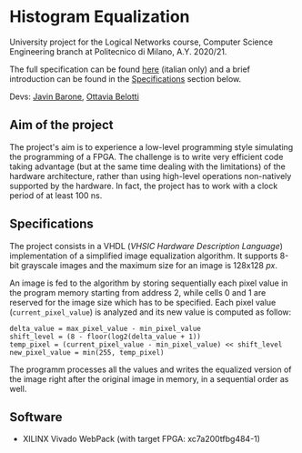 # Histogram Equalization

University project for the Logical Networks course, Computer Science Engineering branch at Politecnico di Milano, A.Y. 2020/21.

The full specification can be found [here](https://github.com/OttaviaBelotti/histogram-equalization-VHDL/blob/main/project-specifications-italian.pdf) (italian only) and a brief introduction can be found in the [Specifications](#specifications) section below.

Devs: [Javin Barone](https://github.com/Javinyx), [Ottavia Belotti](https://github.com/OttaviaBelotti)

## Aim of the project
The project's aim is to experience a low-level programming style simulating the programming of a FPGA. The challenge is to write very efficient code taking advantage (but at the same time dealing with the limitations) of the hardware architecture, rather than using high-level operations non-natively supported by the hardware. In fact, the project has to work with a clock period of at least 100 ns.

## Specifications
The project consists in a VHDL (_VHSIC Hardware Description Language_) implementation of a simplified image equalization algorithm. It supports 8-bit grayscale images and the maximum size for an image is 128x128 _px_. 

An image is fed to the algorithm by storing sequentially each pixel value in the program memory starting from address 2, while cells 0 and 1 are reserved for the image size which has to be specified. Each pixel value (`current_pixel_value`) is analyzed and its new value is computed as follow:
```pseudo
delta_value = max_pixel_value - min_pixel_value
shift_level = (8 - floor(log2(delta_value + 1))
temp_pixel = (current_pixel_value - min_pixel_value) << shift_level
new_pixel_value = min(255, temp_pixel)
```

The programm processes all the values and writes the equalized version of the image right after the original image in memory, in a sequential order as well.

## Software
* XILINX Vivado WebPack (with target FPGA: xc7a200tfbg484-1)
